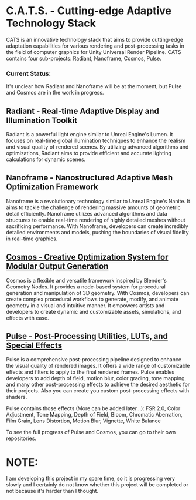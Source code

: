 # C.A.T.S. - Cutting-edge Adaptive Technology Stack
CATS is an innovative technology stack that aims to provide cutting-edge adaptation capabilities for various rendering and post-processing tasks in the field of computer graphics for Unity Universal Render Pipeline. CATS contains four sub-projects: Radiant, Nanoframe, Cosmos, Pulse.

### Current Status:
It's unclear how Radiant and Nanoframe will be at the moment, but Pulse and Cosmos are in the work in progress.

## Radiant - Real-time Adaptive Display and Illumination Toolkit
Radiant is a powerful light engine similar to Unreal Engine's Lumen. It focuses on real-time global illumination techniques to enhance the realism and visual quality of rendered scenes. By utilizing advanced algorithms and optimizations, Radiant aims to provide efficient and accurate lighting calculations for dynamic scenes.

## Nanoframe - Nanostructured Adaptive Mesh Optimization Framework
Nanoframe is a revolutionary technology similar to Unreal Engine's Nanite. It aims to tackle the challenge of rendering massive amounts of geometric detail efficiently. Nanoframe utilizes advanced algorithms and data structures to enable real-time rendering of highly detailed meshes without sacrificing performance. With Nanoframe, developers can create incredibly detailed environments and models, pushing the boundaries of visual fidelity in real-time graphics.

## [Cosmos - Creative Optimization System for Modular Output Generation](https://github.com/Warwlock/COSMOS)
Cosmos is a flexible and versatile framework inspired by Blender's Geometry Nodes. It provides a node-based system for procedural generation and manipulation of 3D geometry. With Cosmos, developers can create complex procedural workflows to generate, modify, and animate geometry in a visual and intuitive manner. It empowers artists and developers to create dynamic and customizable assets, simulations, and effects with ease.

## [Pulse - Post-Processing Utilities, LUTs, and Special Effects](https://github.com/Warwlock/PULSE)
Pulse is a comprehensive post-processing pipeline designed to enhance the visual quality of rendered images. It offers a wide range of customizable effects and filters to apply to the final rendered frames. Pulse enables developers to add depth of field, motion blur, color grading, tone mapping, and many other post-processing effects to achieve the desired aesthetic for their projects. Also you can create you custom post-processing effects with shaders.

Pulse contains those effects (More can be added later...): FSR 2.0, Color Adjustment, Tone Mapping, Depth of Field, Bloom, Chromatic Aberration, Film Grain, Lens Distortion, Motion Blur, Vignette, White Balance

To see the full progress of Pulse and Cosmos, you can go to their own repositories.

# NOTE:
I am developing this project in my spare time, so it is progressing very slowly and I certainly do not know whether this project will be completed or not because it's harder than I thought.
